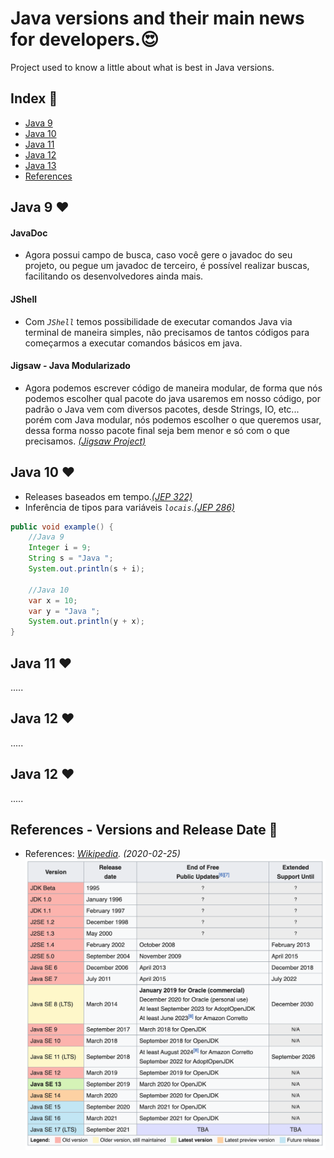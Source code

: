 # Java versions and their main news for developers.:heart_eyes:

Project used to know a little about what is best in Java versions.

## Index :pushpin:

- [Java 9](#java9)
- [Java 10](#java10)
- [Java 11](#java11)
- [Java 12](#java12)
- [Java 13](#java13)
- [References](#references)

## Java 9 <a name="java9"></a>:heart:

#### JavaDoc

- Agora possui campo de busca, caso você gere o javadoc do seu projeto, ou pegue um javadoc de terceiro, é possível realizar buscas, facilitando os desenvolvedores ainda mais.

#### JShell

- Com _`JShell`_ temos possibilidade de executar comandos Java via terminal de maneira simples, não precisamos de tantos códigos para começarmos a executar comandos básicos em java.

#### Jigsaw - Java Modularizado

- Agora podemos escrever código de maneira modular, de forma que nós podemos escolher qual pacote do java usaremos em nosso código, por padrão o Java vem com diversos pacotes, desde Strings, IO, etc... porém com Java modular, nós podemos escolher o que queremos usar, dessa forma nosso pacote final seja bem menor e só com o que precisamos. _[(Jigsaw Project)](https://openjdk.java.net/projects/jigsaw/)_

## Java 10 <a name="java10"></a>:heart:

- Releases baseados em tempo._[(JEP 322)](http://openjdk.java.net/jeps/322)_
- Inferência de tipos para variáveis _`locais`_._[(JEP 286)](http://openjdk.java.net/jeps/286)_

```java
public void example() {
    //Java 9
    Integer i = 9;
    String s = "Java ";
    System.out.println(s + i);

    //Java 10
    var x = 10;
    var y = "Java ";
    System.out.println(y + x);
}
```

## Java 11 <a name="java11"></a>:heart:

.....

## Java 12 <a name="java12"></a>:heart:

.....

## Java 12 <a name="java12"></a>:heart:

.....

## References - Versions and Release Date <a name="references"></a> :link:

- References: _[Wikipedia](https://en.wikipedia.org/wiki/Java_version_history). (2020-02-25)_ 
![Java Version](img/java-version.png)

